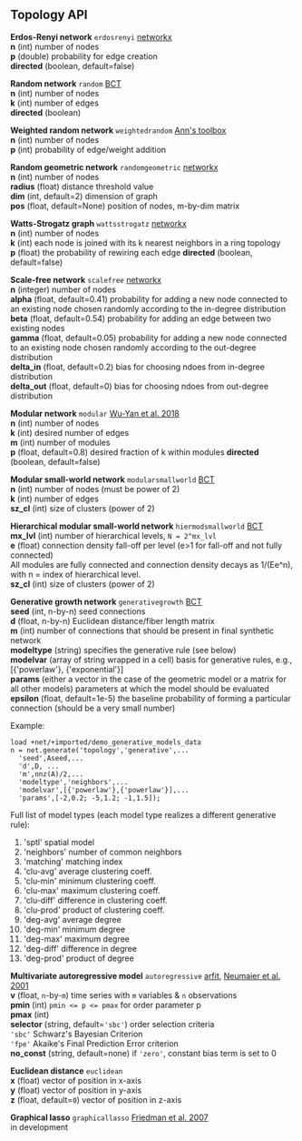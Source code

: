 ## Topology API

<a name="erdosrenyi"/>**Erdos-Renyi network** `erdosrenyi` [networkx](https://networkx.github.io/documentation/stable/reference/generated/networkx.generators.random_graphs.erdos_renyi_graph.html) <br>
**n** (int) number of nodes <br>
**p** (double) probability for edge creation <br>
**directed** (boolean, default=false)

<a name="random"/>**Random network** `random` [BCT](https://sites.google.com/site/bctnet/null#TOC-generative-network-models) <br>
**n** (int) number of nodes<br>
**k** (int) number of edges<br>
**directed** (boolean)

<a name="weightedrandom"/>**Weighted random network** `weightedrandom` [Ann's toolbox](https://docs.google.com/viewer?a=v&pid=sites&srcid=c2Vhcy51cGVubi5lZHV8d2VpZ2h0ZWQtbmV0d29yay10b29sYm94fGd4OjQ2MWMwYTE5ODdlODMwZmU) <br>
**n** (int) number of nodes<br>
**p** (int) probability of edge/weight addition

<a name="randomgeometric"/>**Random geometric network** `randomgeometric` [networkx](https://networkx.github.io/documentation/stable/reference/generated/networkx.generators.geometric.random_geometric_graph.html) <br>
**n** (int) number of nodes <br>
**radius** (float) distance threshold value <br>
**dim** (int, default=2) dimension of graph <br>
**pos** (float, default=None) position of nodes, m-by-dim matrix

<a name="wattsstrogatz"/>**Watts-Strogatz graph** `wattsstrogatz` [networkx](https://networkx.github.io/documentation/stable/reference/generated/networkx.generators.random_graphs.watts_strogatz_graph.html) <br>
**n** (int) number of nodes <br>
**k** (int) each node is joined with its k nearest neighbors in a ring topology <br>
**p** (float) the probability of rewiring each edge
**directed** (boolean, default=false)

<a name="scalefree"/>**Scale-free network** `scalefree` [networkx](https://networkx.github.io/documentation/stable/reference/generated/networkx.generators.directed.scale_free_graph.html) <br>
**n** (integer) number of nodes <br>
**alpha** (float, default=0.41) probability for adding a new node connected to an existing node chosen randomly according to the in-degree distribution<br>
**beta** (float, default=0.54) probability for adding an edge between two existing nodes <br>
**gamma** (float, default=0.05) probability for adding a new node connected to an existing node chosen randomly according to the out-degree distribution <br>
**delta_in** (float, default=0.2) bias for choosing ndoes from in-degree distribution <br>
**delta_out** (float, default=0) bias for choosing ndoes from out-degree distribution

<a name="modular"/>**Modular network** `modular` [Wu-Yan et al. 2018](https://link.springer.com/article/10.1007/s00332-018-9448-z) <br>
**n** (int) number of nodes<br>
**k** (int) desired number of edges<br>
**m** (int) number of modules<br>
**p** (float, default=0.8) desired fraction of k within modules
**directed** (boolean, default=false)

<a name="modularsmallworld"/>**Modular small-world network** `modularsmallworld` [BCT](https://sites.google.com/site/bctnet/null#TOC-generative-network-models) <br>
**n** (int) number of nodes (must be power of 2) <br>
**k** (int) number of edges <br>
**sz_cl** (int) size of clusters (power of 2) <br>

<a name="hiermodsmallworld"/>**Hierarchical modular small-world network** `hiermodsmallworld` [BCT](https://sites.google.com/site/bctnet/null#TOC-generative-network-models) <br>
**mx_lvl** (int) number of hierarchical levels, `N = 2^mx_lvl` <br>
**e** (float) connection density fall-off per level (e>1 for fall-off and not fully connected)<br>
All modules are fully connected and connection density decays as 1/(Ee^n), with n = index of hierarchical level. <br>
**sz_cl** (int) size of clusters (power of 2)

<a name="generative"/>**Generative growth network** `generativegrowth` [BCT](https://sites.google.com/site/bctnet/null#TOC-generative-network-models) <br>
**seed** (int, n-by-n) seed connections <br>
**d** (float, n-by-n) Euclidean distance/fiber length matrix <br>
**m** (int) number of connections that should be present in final synthetic network <br>
**modeltype** (string) specifies the generative rule (see below) <br>
**modelvar** (array of string wrapped in a cell) basis for generative rules, e.g., [{'powerlaw'}, {'exponential'}] <br>
**params** (either a vector in the case of the geometric model or a matrix for all other models) parameters at which the model should be evaluated <br>
**epsilon** (float, default=1e-5) the baseline probability of forming a particular connection (should be a very small number) <br>

Example:
```
load +net/+imported/demo_generative_models_data
n = net.generate('topology','generative',...
  'seed',Aseed,...
  'd',D, ...
  'm',nnz(A)/2,...
  'modeltype','neighbors',...
  'modelvar',[{'powerlaw'},{'powerlaw'}],...
  'params',[-2,0.2; -5,1.2; -1,1.5]);
```

Full list of model types (each model type realizes a different generative rule):
1.  'sptl'          spatial model
2.  'neighbors'     number of common neighbors
3.  'matching'      matching index
4.  'clu-avg'       average clustering coeff.
5.  'clu-min'       minimum clustering coeff.
6.  'clu-max'       maximum clustering coeff.
7.  'clu-diff'      difference in clustering coeff.
8.  'clu-prod'      product of clustering coeff.
9.  'deg-avg'       average degree
10. 'deg-min'       minimum degree
11. 'deg-max'       maximum degree
12. 'deg-diff'      difference in degree
13. 'deg-prod'      product of degree

<a name="autoregressive"/>**Multivariate autoregressive model** `autoregressive` [arfit](https://www.mathworks.com/matlabcentral/fileexchange/174-arfit), [Neumaier et al. 2001](https://www.mat.univie.ac.at/~neum/ms/arfit.pdf) <br>
**v** (float, `n`-by-`m`) time series with `m` variables & `n` observations <br>
**pmin** (int) `pmin <= p <= pmax` for order parameter p <br>
**pmax** (int) <br>
**selector** (string, default=``'sbc'``) order selection criteria <br>
  `'sbc'` Schwarz's Bayesian Criterion<br>
  `'fpe'` Akaike's Final Prediction Error criterion<br>
**no_const** (string, default=none) if `'zero'`, constant bias term is set to 0

<a name="euclidean"/>**Euclidean distance** `euclidean` <br>
**x** (float) vector of position in x-axis <br>
**y** (float) vector of position in y-axis <br>
**z** (float, default=`0`) vector of position in z-axis

<a name="graphicallasso"/>**Graphical lasso** `graphicallasso` [Friedman et al. 2007](http://statweb.stanford.edu/~tibs/glasso/)<br>
in development
